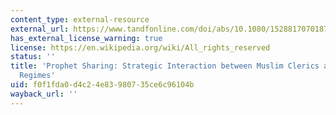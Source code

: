 ```yaml
---
content_type: external-resource
external_url: https://www.tandfonline.com/doi/abs/10.1080/15288170701878227
has_external_license_warning: true
license: https://en.wikipedia.org/wiki/All_rights_reserved
status: ''
title: 'Prophet Sharing: Strategic Interaction between Muslim Clerics and Middle Eastern
  Regimes'
uid: f0f1fda0-d4c2-4e83-9807-35ce6c96104b
wayback_url: ''
---
```

